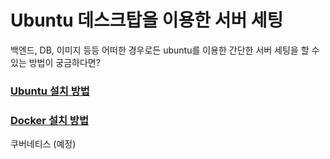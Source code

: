 # Ubuntu 데스크탑을 이용한 서버 세팅

백엔드, DB, 이미지 등등 어떠한 경우로든 ubuntu를 이용한 간단한 서버 세팅을 할 수 있는 방법이 궁금하다면?

### [Ubuntu 설치 방법](./ubuntu/README.md)

### [Docker 설치 방법](./Docker/README.md)

쿠버네티스 (예정)